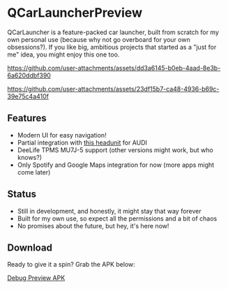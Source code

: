 # QCarLauncherPreview

QCarLauncher is a feature-packed car launcher, built from scratch for my own personal use (because why not go overboard for your own obsessions?). If you like big, ambitious projects that started as a "just for me" idea, you might enjoy this one too.

https://github.com/user-attachments/assets/dd3a6145-b0eb-4aad-8e3b-6a620ddbf390

https://github.com/user-attachments/assets/23df15b7-ca48-4936-b69c-39e75c4a410f




## Features
- Modern UI for easy navigation!
- Partial integration with [this headunit](https://pt.aliexpress.com/item/1005005875430250.html) for AUDI
- DeeLife TPMS MU7J-5 support (other versions might work, but who knows?)
- Only Spotify and Google Maps integration for now (more apps might come later)

## Status
- Still in development, and honestly, it might stay that way forever
- Built for my own use, so expect all the permissions and a bit of chaos
- No promises about the future, but hey, it's here now!

## Download
Ready to give it a spin? Grab the APK below:

[Debug Preview APK](https://github.com/raphaelquintao/QCarLauncherPreview/releases/download/0.0.1dev/QCarLauncher-ninja.quintao.qcarlauncher-debug.apk)
